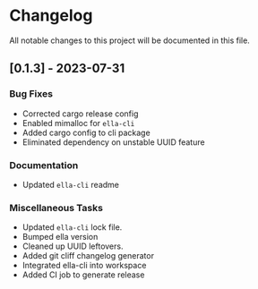 # Changelog

All notable changes to this project will be documented in this file.

## [0.1.3] - 2023-07-31

### Bug Fixes

- Corrected cargo release config
- Enabled mimalloc for `ella-cli`
- Added cargo config to cli package
- Eliminated dependency on unstable UUID feature

### Documentation

- Updated `ella-cli` readme

### Miscellaneous Tasks

- Updated `ella-cli` lock file.
- Bumped ella version
- Cleaned up UUID leftovers.
- Added git cliff changelog generator
- Integrated ella-cli into workspace
- Added CI job to generate release

<!-- generated by git-cliff -->
